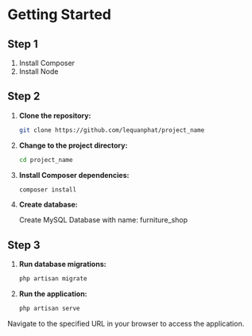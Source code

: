 # Getting Started

## Step 1

1. Install Composer
2. Install Node

## Step 2

1. **Clone the repository:**

    ```bash
    git clone https://github.com/lequanphat/project_name
    ```

2. **Change to the project directory:**

    ```bash
    cd project_name
    ```

3. **Install Composer dependencies:**

    ```bash
    composer install
    ```

4. **Create database:**

    Create MySQL Database with name: furniture_shop

## Step 3

1. **Run database migrations:**

    ```bash
    php artisan migrate
    ```

2. **Run the application:**

    ```bash
    php artisan serve
    ```

Navigate to the specified URL in your browser to access the application.
